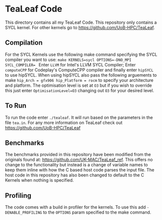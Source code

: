 # TeaLeaf Code

This directory contains all my TeaLeaf Code. This repository only contains a SYCL kernel. For other kernels go to https://github.com/UoB-HPC/TeaLeaf.

## Compilation
For the SYCL Kernels use the following make command specifying the SYCL compiler you want to use:
```make KERNELS=sycl OPTIONS=-DNO_MPI SYCL_COMPILER= ```
Enter ```LLVM``` for Intel's LLVM SYCL Compiler; Enter ```computeCPP``` for Codeplay's ComputeCPP compiler and finally enter ```hipSYCL``` to use hipSYCL. When using hipSYCL also pass the following arguements to make ```hip_Arch = gfx906 hip_Platform = rocm``` to specify your architecture and platform.
The optimisation level is set at ```O3``` but if you wish to override this just enter ```OptimisationLevel=O3``` changing out ```O3``` for your desired level.

## To Run
To run the code enter ```./tealeaf```. It will run based on the parameters in the file ```tea.in```. For any more information on TeaLeaf check out https://github.com/UoB-HPC/TeaLeaf

## Benchmarks
The benchmarks provided in this repository have been modified from the originals found at: https://github.com/UK-MAC/TeaLeaf_ref. This offers no change to the functionality but instead is a change of variable names to keep them inline with how the C based host code parses the input file. The host code in this repository has also been changed to default to the C Kernels when nothing is specified.

## Profiling 
The code comes with a build in profiler for the kernels. To use this add ```-DENABLE_PROFILING``` to the ```OPTIONS``` param specified to the make command.
